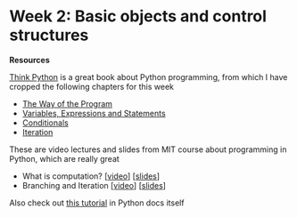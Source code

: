 # Week 2: Basic objects and control structures 

**Resources**

[Think Python](http://facweb.cs.depaul.edu/sjost/it211/documents/think-python-2nd.pdf) is a great book about Python programming, from which I have cropped the following chapters for this week
* [The Way of the Program](https://github.com/AndranikSargsyan/Programming-for-economists/blob/master/Week2/Resources/The%20Way%20of%20the%20Program.pdf)
* [Variables, Expressions and Statements](https://github.com/AndranikSargsyan/Programming-for-economists/blob/master/Week2/Resources/Variables%2C%20Expressions%20and%20Statements.pdf)
* [Conditionals](https://github.com/AndranikSargsyan/Programming-for-economists/blob/master/Week2/Resources/Conditionals.pdf)
* [Iteration](https://github.com/AndranikSargsyan/Programming-for-economists/blob/master/Week2/Resources/Iteration.pdf)

These are video lectures and slides from MIT course about programming in Python, which are really great
* What is computation? [[video](https://ocw.mit.edu/courses/electrical-engineering-and-computer-science/6-0001-introduction-to-computer-science-and-programming-in-python-fall-2016/lecture-videos/lecture-1-what-is-computation)] [[slides](https://ocw.mit.edu/courses/electrical-engineering-and-computer-science/6-0001-introduction-to-computer-science-and-programming-in-python-fall-2016/lecture-slides-code/MIT6_0001F16_Lec1.pdf)]
* Branching and Iteration [[video](https://ocw.mit.edu/courses/electrical-engineering-and-computer-science/6-0001-introduction-to-computer-science-and-programming-in-python-fall-2016/lecture-videos/lecture-2-branching-and-iteration)] [[slides](https://ocw.mit.edu/courses/electrical-engineering-and-computer-science/6-0001-introduction-to-computer-science-and-programming-in-python-fall-2016/lecture-slides-code/MIT6_0001F16_Lec2.pdf)]

Also check out [this tutorial](https://docs.python.org/3/tutorial/index.html) in Python docs itself